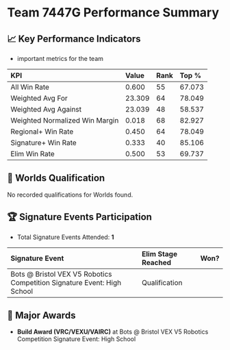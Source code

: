 # Team 7447G Performance Summary

## 📈 Key Performance Indicators
- important metrics for the team

| KPI | Value | Rank | Top % |
|:---|:-----|:----|:-----|
| All Win Rate | 0.600 | 55 | 67.073 |
| Weighted Avg For | 23.309 | 64 | 78.049 |
| Weighted Avg Against | 23.039 | 48 | 58.537 |
| Weighted Normalized Win Margin | 0.018 | 68 | 82.927 |
| Regional+ Win Rate | 0.450 | 64 | 78.049 |
| Signature+ Win Rate | 0.333 | 40 | 85.106 |
| Elim Win Rate | 0.500 | 53 | 69.737 |


## 🎯 Worlds Qualification
No recorded qualifications for Worlds found.

## 🏆 Signature Events Participation
- Total Signature Events Attended: **1**

| Signature Event | Elim Stage Reached | Won? |
|:----------------|:-------------------|:----|
| Bots @ Bristol VEX V5 Robotics Competition Signature Event: High School | Qualification |  |


## 🥇 Major Awards
- **Build Award (VRC/VEXU/VAIRC)** at Bots @ Bristol VEX V5 Robotics Competition Signature Event: High School

